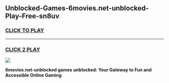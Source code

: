 
## Unblocked-Games-6movies.net-unblocked-Play-Free-sn8uv
<h3>
<a href="https://premium76.site?title=6movies.net-unblocked&ref=12A">CLICK TO PLAY</a></h3>
<hr>

<h3>
<a href="https://premium76.site?title=6movies.net-unblocked&ref=12A">CLICK 2 PLAY</a>
  
</h3>

<a href="https://premium76.site?title=6movies.net-unblocked&ref=12A"><img src="https://clearcache.store/games.png"></a>


**6movies.net-unblocked games unblocked: Your Gateway to Fun and Accessible Online Gaming**
